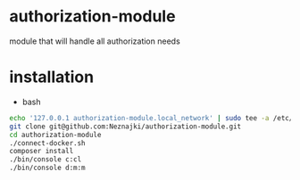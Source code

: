# authorization-module
module that will handle all authorization needs


# installation
* bash
```bash
echo '127.0.0.1 authorization-module.local_network' | sudo tee -a /etc/hosts
git clone git@github.com:Neznajki/authorization-module.git
cd authorization-module
./connect-docker.sh
composer install
./bin/console c:cl
./bin/console d:m:m
```
